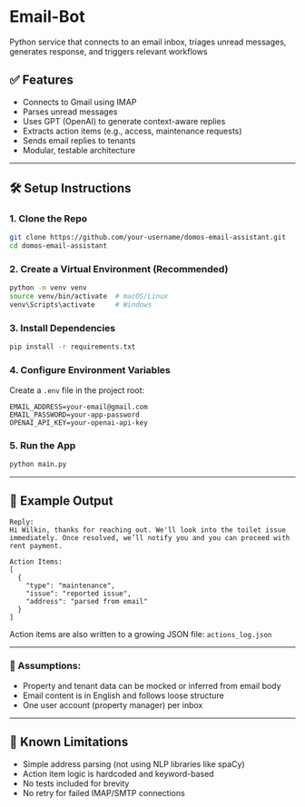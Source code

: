 # Email-Bot
Python service that connects to an email inbox, triages unread messages, generates response, and triggers relevant workflows

## ✅ Features

- Connects to Gmail using IMAP
- Parses unread messages
- Uses GPT (OpenAI) to generate context-aware replies
- Extracts action items (e.g., access, maintenance requests)
- Sends email replies to tenants
- Modular, testable architecture

---

## 🛠️ Setup Instructions

### 1. Clone the Repo

```bash
git clone https://github.com/your-username/domos-email-assistant.git
cd domos-email-assistant
```

### 2. Create a Virtual Environment (Recommended)

```bash
python -m venv venv
source venv/bin/activate  # macOS/Linux
venv\Scripts\activate     # Windows
```

### 3. Install Dependencies

```bash
pip install -r requirements.txt
```

### 4. Configure Environment Variables

Create a `.env` file in the project root:

```env
EMAIL_ADDRESS=your-email@gmail.com
EMAIL_PASSWORD=your-app-password
OPENAI_API_KEY=your-openai-api-key
```


### 5. Run the App

```bash
python main.py
```

---

## 📄 Example Output

```
Reply:
Hi Wilkin, thanks for reaching out. We'll look into the toilet issue immediately. Once resolved, we’ll notify you and you can proceed with rent payment.

Action Items:
[
  {
    "type": "maintenance",
    "issue": "reported issue",
    "address": "parsed from email"
  }
]
```

Action items are also written to a growing JSON file: `actions_log.json`

---

### 🧪 Assumptions:
- Property and tenant data can be mocked or inferred from email body
- Email content is in English and follows loose structure
- One user account (property manager) per inbox

---

## 🔧 Known Limitations

- Simple address parsing (not using NLP libraries like spaCy)
- Action item logic is hardcoded and keyword-based
- No tests included for brevity
- No retry for failed IMAP/SMTP connections